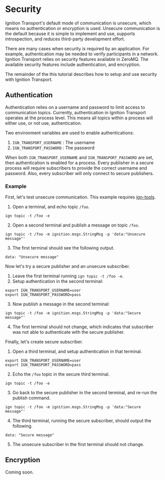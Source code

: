 # Security

Ignition Transport's default mode of communication is unsecure, which means
no authentication or encryption is used. Unsecure communication is the
default because it is simple to implement and use, supports introspection,
and reduces third-party development effort.

There are many cases when security is required by an application. For
example, authentication may be needed to verify participants in a network.
Ignition Transport relies on security features available in ZeroMQ. The
available security features include authentication, and encryption.  

The remainder of the this tutorial describes how to setup and use security
with Ignition Transport.

## Authentication

Authentication relies on a username and password to limit access to
communication topics. Currently, authentication in Ignition Transport
operates at the process level. This means all topics within a process will
either use, or not use, authentication.

Two environment variables are used to enable authentications:

1. `IGN_TRANSPORT_USERNAME` : The username 
2. `IGN_TRANSPORT_PASSWORD` : The password 

When both `IGN_TRANSPORT_USERNAME` and `IGN_TRANSPORT_PASSWORD` are set,
then authentication is enabled for a process. Every publisher in a secure
process will require subscribers to provide the correct username and
password. Also, every subscriber will only connect to secure publishers. 

### Example

First, let's test unsecure communication. This example requires
[ign-tools](https://bitbucket.org/ignitionrobotics/ign-tools).

1. Open a terminal, and echo topic `/foo`.
```
ign topic -t /foo -e
```
2. Open a second terminal and publish a message on topic `/foo`.
```
ign topic -t /foo -m ignition.msgs.StringMsg -p 'data:"Unsecure message"'
```
3. The first terminal should see the following output.
```
data: "Unsecure message"
```

Now let's try a secure publisher and an unsecure subscriber.

1. Leave the first terminal running `ign topic -t /foo -e`.
2. Setup authentication in the second terminal:
```
export IGN_TRANSPORT_USERNAME=user
export IGN_TRANSPORT_PASSWORD=pass
```
3. Now publish a message in the second terminal:
```
ign topic -t /foo -m ignition.msgs.StringMsg -p 'data:"Secure message"'
```
4. The first terminal should not change, which indicates that subscriber was
   not able to authenticate with the secure publisher.

Finally, let's create secure subscriber.

1. Open a third terminal, and setup authentication in that terminal.
```
export IGN_TRANSPORT_USERNAME=user
export IGN_TRANSPORT_PASSWORD=pass
```
2. Echo the `/foo` topic in the secure third terminal.
```
ign topic -t /foo -e
```
3. Go back to the secure publisher in the second terminal, and re-run the
   publish command.
```
ign topic -t /foo -m ignition.msgs.StringMsg -p 'data:"Secure message"'
```
4. The third terminal, running the secure subscriber, should output the
   following.
```
data: "Secure message"
```
5. The unsecure subscriber in the first terminal should not change.

## Encryption

Coming soon.
